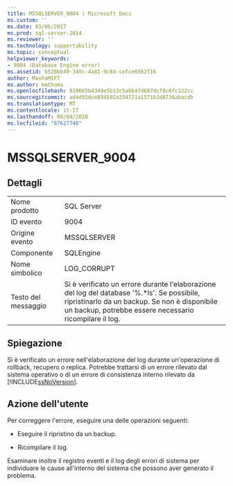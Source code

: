 ```yaml
---
title: MSSQLSERVER_9004 | Microsoft Docs
ms.custom: ''
ms.date: 03/06/2017
ms.prod: sql-server-2014
ms.reviewer: ''
ms.technology: supportability
ms.topic: conceptual
helpviewer_keywords:
- 9004 (Database Engine error)
ms.assetid: b528bb49-340c-4a81-9c8d-cefce6562f16
author: MashaMSFT
ms.author: mathoma
ms.openlocfilehash: 910665b4349e5b13c5abb4fd687dcf0c6fc122cc
ms.sourcegitcommit: ad4d92dce894592a259721a1571b1d8736abacdb
ms.translationtype: MT
ms.contentlocale: it-IT
ms.lasthandoff: 08/04/2020
ms.locfileid: "87627748"
---
```

# <a name="mssqlserver_9004"></a>MSSQLSERVER_9004
    
## <a name="details"></a>Dettagli  
  
|||  
|-|-|  
|Nome prodotto|SQL Server|  
|ID evento|9004|  
|Origine evento|MSSQLSERVER|  
|Componente|SQLEngine|  
|Nome simbolico|LOG_CORRUPT|  
|Testo del messaggio|Si è verificato un errore durante l'elaborazione del log del database '%.*ls'.  Se possibile, ripristinarlo da un backup. Se non è disponibile un backup, potrebbe essere necessario ricompilare il log.|  
  
## <a name="explanation"></a>Spiegazione  
 Si è verificato un errore nell'elaborazione del log durante un'operazione di rollback, recupero o replica. Potrebbe trattarsi di un errore rilevato dal sistema operativo o di un errore di consistenza interno rilevato da [!INCLUDE[ssNoVersion](../../includes/ssnoversion-md.md)].  
  
## <a name="user-action"></a>Azione dell'utente  
 Per correggere l'errore, eseguire una delle operazioni seguenti:  
  
-   Eseguire il ripristino da un backup.  
  
-   Ricompilare il log.  
  
 Esaminare inoltre il registro eventi e il log degli errori di sistema per individuare le cause all'interno del sistema che possono aver generato il problema.  
  
  
